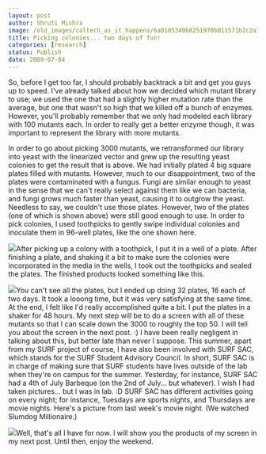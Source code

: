```yaml
---
layout: post
author: Shruti Mishra
image: /old_images/caltech_as_it_happens/6a0105349b8251970b011571b2c2a1970b.jpg
title: Picking colonies... two days of fun!
categories: [research]
status: Publish
date: 2009-07-04
---
```


So, before I get too far, I should probably backtrack a bit and get you guys up to speed. I've already talked about how we decided which mutant library to use; we used the one that had a slightly higher mutation rate than the average, but one that wasn't so high that we killed off a bunch of enzymes. However, you'll probably remember that we only had modeled each library with 100 mutants each. In order to really get a better enzyme though, it was important to represent the library with more mutants.

In order to go about picking 3000 mutants, we retransformed our library into yeast with the linearized vector and grew up the resulting yeast colonies to get the result that is above. We had initially plated 4 big square plates filled with mutants. However, much to our disappointment, two of the plates were contaminated with a fungus. Fungi are similar enough to yeast in the sense that we can't really select against them like we can bacteria, and fungi grows much faster than yeast, causing it to outgrow the yeast. Needless to say, we couldn't use those plates. However, two of the plates (one of which is shown above) were still good enough to use. In order to pick colonies, I used toothpicks to gently swipe individual colonies and inoculate them in 96-well plates, like the one shown here.


![](/old_images/caltech_as_it_happens/6a0105349b8251970b011570bde21a970c.jpg)After picking up a colony with a toothpick, I put it in a well of a plate. After finishing a plate, and shaking it a bit to make sure the colonies were incorporated in the media in the wells, I took out the toothpicks and sealed the plates. The finished products looked something like this.


![](/old_images/caltech_as_it_happens/6a0105349b8251970b011571b30155970b.jpg)You can't see all the plates, but I ended up doing 32 plates, 16 each of two days. It took a looong time, but it was very satisfying at the same time. At the end, I felt like I'd really accomplished quite a bit. I put the plates in a shaker for 48 hours. My next step will be to do a screen with all of these mutants so that I can scale down the 3000 to roughly the top 50. I will tell you about the screen in the next post. :)
I have been really negligent in talking about this, but better late than never I suppose. This summer, apart from my SURF project of course, I have also been involved with SURF SAC, which stands for the SURF Student Advisory Council. In short, SURF SAC is in charge of making sure that SURF students have lives outside of the lab when they're on campus for the summer. Yesterday, for instance, SURF SAC had a 4th of July Barbeque (on the 2nd of July... but whatever). I wish I had taken pictures... but I was in lab. :D SURF SAC has different activities going on every night; for instance, Tuesdays are sports nights, and Thursdays are movie nights. Here's a picture from last week's movie night. (We watched Slumdog Millionaire.)


![](/old_images/caltech_as_it_happens/6a0105349b8251970b011570be0372970c.jpg)Well, that's all I have for now. I will show you the products of my screen in my next post. Until then, enjoy the weekend.

